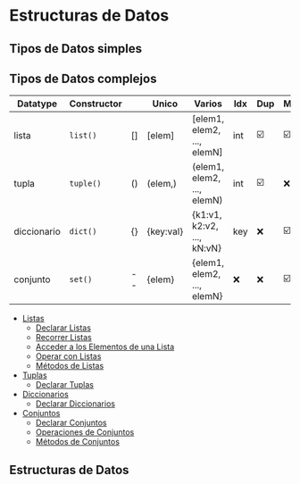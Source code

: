 # Estructuras de Datos

## Tipos de Datos simples

## Tipos de Datos complejos
| Datatype     | Constructor |    | Unico     | Varios                     | Idx | Dup | Mut |
|--------------|-------------|----|-----------|----------------------------|-----|-----|-----|
| lista        | `list()`    | [] | [elem]    | [elem1, elem2, ..., elemN] | int | :ballot_box_with_check: | :ballot_box_with_check:  |
| tupla        | `tuple()`   | () | (elem,)   | (elem1, elem2, ..., elemN) | int |  :ballot_box_with_check:  | :x: |
| diccionario  | `dict()`    | {} | {key:val} | {k1:v1, k2:v2, ..., kN:vN} | key | :x: | :ballot_box_with_check:  |
| conjunto     | `set()`     | -- | {elem}    | {elem1, elem2, ..., elemN} | :x: | :x: | :ballot_box_with_check:  |

- [Listas](listas.md)
  - [Declarar Listas](listas.md#declarar-listas)
  - [Recorrer Listas](listas.md#recorrer-listas)
  - [Acceder a los Elementos de una Lista](listas.md#acceder-a-los-elementos-de-una-lista)
  - [Operar con Listas](listas.md#operar-con-listas)
  - [Métodos de Listas](listas.md#métodos-de-listas)
- [Tuplas](tuplas.md)
  - [Declarar Tuplas](tuplas.md#declarar-tuplas)
- [Diccionarios](diccionarios.md)
  - [Declarar Diccionarios](diccionarios.md#declarar-diccionarios)
- [Conjuntos](conjuntos.md)
  - [Declarar Conjuntos](conjuntos.md#declarar-conjuntos)
  - [Operaciones de Conjuntos](conjuntos.md#operaciones-de-conjuntos)
  - [Métodos de Conjuntos](conjuntos.md#métodos-de-conjuntos)

## Estructuras de Datos
